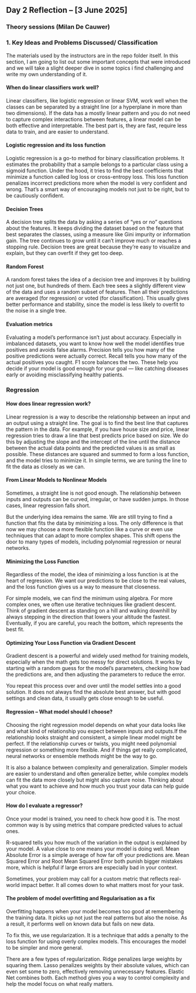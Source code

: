 ## **Day 2 Reflection – [3 June 2025]**

### Theory sessions (Milan De Cauwer)
### **1. Key Ideas and Problems Discussed/ Classification**
The materials used by the instructors are in the repo folder itself. In this section, I am going to list out some important concepts that were introduced and we will take a slight deeper dive in some topics i find challenging and write my own understanding of it.
#### When do linear classifiers work well?
Linear classifiers, like logistic regression or linear SVM, work well when the classes can be separated by a straight line (or a hyperplane in more than two dimensions). If the data has a mostly linear pattern and you do not need to capture complex interactions between features, a linear model can be both effective and interpretable. The best part is, they are fast, require less data to train, and are easier to understand.


#### Logistic regression and its loss function
Logistic regression is a go-to method for binary classification problems. It estimates the probability that a sample belongs to a particular class using a sigmoid function. Under the hood, it tries to find the best coefficients that minimize a function called log loss or cross-entropy loss. This loss function penalizes incorrect predictions more when the model is very confident and wrong. That’s a smart way of encouraging models not just to be right, but to be cautiously confident.
#### Decision Trees
A decision tree splits the data by asking a series of “yes or no” questions about the features. It keeps dividing the dataset based on the feature that best separates the classes, using a measure like Gini impurity or information gain. The tree continues to grow until it can’t improve much or reaches a stopping rule. Decision trees are great because they’re easy to visualize and explain, but they can overfit if they get too deep.


#### Random Forest
A random forest takes the idea of a decision tree and improves it by building not just one, but hundreds of them. Each tree sees a slightly different view of the data and uses a random subset of features. Then all their predictions are averaged (for regression) or voted (for classification). This usually gives better performance and stability, since the model is less likely to overfit to the noise in a single tree.
#### Evaluation metrics
Evaluating a model’s performance isn’t just about accuracy. Especially in imbalanced datasets, you want to know how well the model identifies true positives and avoids false alarms. Precision tells you how many of the positive predictions were actually correct. Recall tells you how many of the actual positives you caught. F1 score balances the two. These help you decide if your model is good enough for your goal — like catching diseases early or avoiding misclassifying healthy patients.

### **Regression**

#### How does linear regression work?
Linear regression is a way to describe the relationship between an input and an output using a straight line. The goal is to find the best line that captures the pattern in the data. For example, if you have house size and price, linear regression tries to draw a line that best predicts price based on size. We do this by adjusting the slope and the intercept of the line until the distance between the actual data points and the predicted values is as small as possible. These distances are squared and summed to form a loss function, and the model tries to minimize it. In simple terms, we are tuning the line to fit the data as closely as we can.

#### From Linear Models to Nonlinear Models
Sometimes, a straight line is not good enough. The relationship between inputs and outputs can be curved, irregular, or have sudden jumps. In those cases, linear regression falls short.

But the underlying idea remains the same. We are still trying to find a function that fits the data by minimizing a loss. The only difference is that now we may choose a more flexible function like a curve or even use techniques that can adapt to more complex shapes. This shift opens the door to many types of models, including polynomial regression or neural networks.
#### Minimizing the Loss Function
Regardless of the model, the idea of minimizing a loss function is at the heart of regression. We want our predictions to be close to the real values, and the loss function gives us a way to measure that closeness.

For simple models, we can find the minimum using algebra. For more complex ones, we often use iterative techniques like gradient descent. Think of gradient descent as standing on a hill and walking downhill by always stepping in the direction that lowers your altitude the fastest. Eventually, if you are careful, you reach the bottom, which represents the best fit.

#### Optimizing Your Loss Function via Gradient Descent
Gradient descent is a powerful and widely used method for training models, especially when the math gets too messy for direct solutions. It works by starting with a random guess for the model’s parameters, checking how bad the predictions are, and then adjusting the parameters to reduce the error.

You repeat this process over and over until the model settles into a good solution. It does not always find the absolute best answer, but with good settings and clean data, it usually gets close enough to be useful.
#### Regression – What model should I choose?
Choosing the right regression model depends on what your data looks like and what kind of relationship you expect between inputs and outputs.If the relationship looks straight and consistent, a simple linear model might be perfect. If the relationship curves or twists, you might need polynomial regression or something more flexible. And if things get really complicated, neural networks or ensemble methods might be the way to go.

It is also a balance between complexity and generalization. Simpler models are easier to understand and often generalize better, while complex models can fit the data more closely but might also capture noise. Thinking about what you want to achieve and how much you trust your data can help guide your choice.
#### How do I evaluate a regressor?
Once your model is trained, you need to check how good it is. The most common way is by using metrics that compare predicted values to actual ones.

R-squared tells you how much of the variation in the output is explained by your model. A value close to one means your model is doing well. Mean Absolute Error is a simple average of how far off your predictions are. Mean Squared Error and Root Mean Squared Error both punish bigger mistakes more, which is helpful if large errors are especially bad in your context.

Sometimes, your problem may call for a custom metric that reflects real-world impact better. It all comes down to what matters most for your task.


#### The problem of model overfitting and Regularisation as a fix
Overfitting happens when your model becomes too good at remembering the training data. It picks up not just the real patterns but also the noise. As a result, it performs well on known data but fails on new data.

To fix this, we use regularization. It is a technique that adds a penalty to the loss function for using overly complex models. This encourages the model to be simpler and more general. 

There are a few types of regularization. Ridge penalizes large weights by squaring them. Lasso penalizes weights by their absolute values, which can even set some to zero, effectively removing unnecessary features. Elastic Net combines both. Each method gives you a way to control complexity and help the model focus on what really matters.
